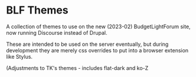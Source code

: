 # BLF Themes

A collection of themes to use on the new (2023-02) BudgetLightForum site, now
running Discourse instead of Drupal.

These are intended to be used on the server eventually, but during development
they are merely css overrides to put into a browser extension like Stylus. 

(Adjustments to TK's themes - includes flat-dark and ko-Z
